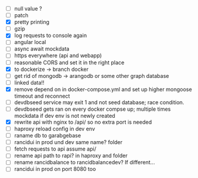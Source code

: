 - [ ] null value ?
- [ ] patch
- [x] pretty printing
- [ ] gzip
- [x] log requests to console again
- [ ] angular local
- [ ] async await mockdata
- [ ] https everywhere (api and webapp)
- [ ] reasonable CORS and set it in the right place
- [x] to dockerize -> branch docker
- [ ] get rid of mongodb -> arangodb or some other graph database
- [ ] linked data!!
- [x] remove depend on in docker-compose.yml and set up higher mongoose timeout and reconnect
- [ ] devdbseed service may exit 1 and not seed database; race condition.
- [ ] devdbseed gets ran on every docker compse up; multiple times mockdata if dev env is not newly created
- [x] rewrite api with nginx to /api/ so no extra port is needed
- [ ] haproxy reload config in dev env
- [ ] raname db to garabgebase
- [ ] rancidui in prod und dev same name? folder
- [ ] fetch requests to api assume api/
- [ ] rename api path to rapi? in haproxy and folder
- [ ] rename rancidbalance to rancidbalancedev? If different...
- [ ] rancidui in prod on port 8080 too
